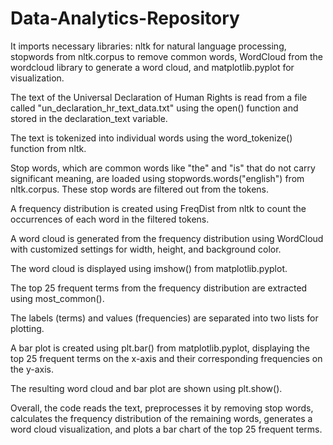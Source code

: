 # Data-Analytics-Repository

It imports necessary libraries: nltk for natural language processing, stopwords from nltk.corpus to remove common words, WordCloud from the wordcloud library to generate a word cloud, and matplotlib.pyplot for visualization.

The text of the Universal Declaration of Human Rights is read from a file called "un_declaration_hr_text_data.txt" using the open() function and stored in the declaration_text variable.

The text is tokenized into individual words using the word_tokenize() function from nltk.

Stop words, which are common words like "the" and "is" that do not carry significant meaning, are loaded using stopwords.words("english") from nltk.corpus. These stop words are filtered out from the tokens.

A frequency distribution is created using FreqDist from nltk to count the occurrences of each word in the filtered tokens.

A word cloud is generated from the frequency distribution using WordCloud with customized settings for width, height, and background color.

The word cloud is displayed using imshow() from matplotlib.pyplot.

The top 25 frequent terms from the frequency distribution are extracted using most_common().

The labels (terms) and values (frequencies) are separated into two lists for plotting.

A bar plot is created using plt.bar() from matplotlib.pyplot, displaying the top 25 frequent terms on the x-axis and their corresponding frequencies on the y-axis.

The resulting word cloud and bar plot are shown using plt.show().

Overall, the code reads the text, preprocesses it by removing stop words, calculates the frequency distribution of the remaining words, generates a word cloud visualization, and plots a bar chart of the top 25 frequent terms.
